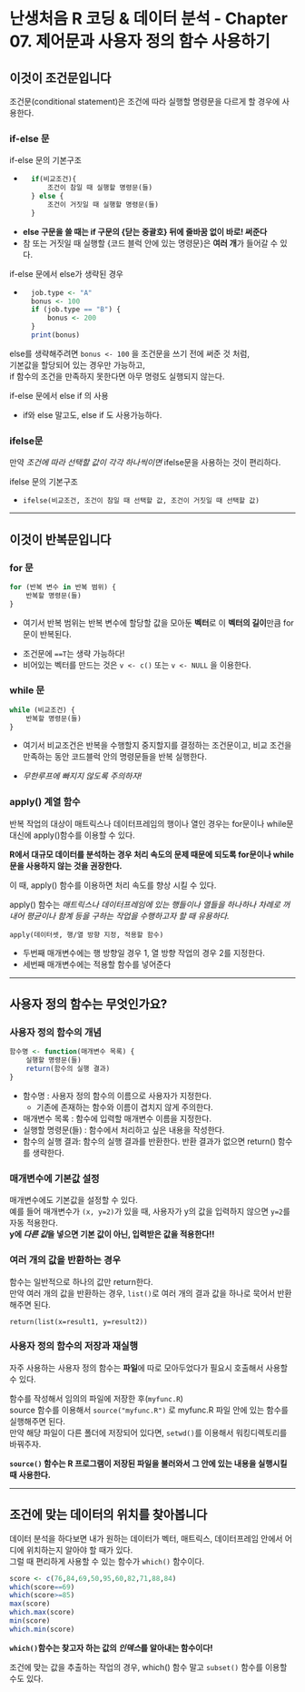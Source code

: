 # 난생처음 R 코딩 & 데이터 분석 - Chapter 07. 제어문과 사용자 정의 함수 사용하기

## 이것이 조건문입니다
조건문(conditional statement)은 조건에 따라 실행할 명령문을 다르게 할 경우에 사용한다. 

### if-else 문

if-else 문의 기본구조
- ```r
    if(비교조건){
        조건이 참일 때 실행할 명령문(들)
    } else {
        조건이 거짓일 때 실행할 명령문(들)
    }
    ```
- **else 구문을 쓸 때는 if 구문의 {닫는 중괄호} 뒤에 줄바꿈 없이 바로! 써준다**
- 참 또는 거짓일 때 실행할 {코드 블럭 안에 있는 명령문}은 **여러 개**가 들어갈 수 있다. 

if-else 문에서 else가 생략된 경우
- ```r
    job.type <- "A"
    bonus <- 100
    if (job.type == "B") {
        bonus <- 200
    }
    print(bonus)
    ```
else를 생략해주려면 `bonus <- 100` 을 조건문을 쓰기 전에 써준 것 처럼,  
기본값을 할당되어 있는 경우만 가능하고,  
if 함수의 조건을 만족하지 못한다면 아무 명령도 실행되지 않는다.  

if-else 문에서 else if 의 사용
- if와 else 말고도, else if 도 사용가능하다. 


### ifelse문

만약 *조건에 따라 선택할 값이 각각 하나씩이면* ifelse문을 사용하는 것이 편리하다.  

ifelse 문의 기본구조
- `ifelse(비교조건, 조건이 참일 때 선택할 값, 조건이 거짓일 때 선택할 값)`

---

## 이것이 반복문입니다

### for 문

```r
for (반복 변수 in 반복 범위) {
    반복할 명령문(들)
}
```
- 여기서 반복 범위는 반복 변수에 할당할 값을 모아둔 **벡터**로 이 **벡터의 길이**만큼 for문이 반복된다. 

* 조건문에 `==T`는 생략 가능하다! 
* 비어있는 벡터를 만드는 것은 `v <- c()` 또는 `v <- NULL` 을 이용한다.  

### while 문

```r
while (비교조건) {
    반복할 명령문(들)
}
```
- 여기서 비교조건은 반복을 수행할지 중지할지를 결정하는 조건문이고, 비교 조건을 만족하는 동안 코드블럭 안의 명령문들을 반복 실행한다. 

* *무한루프에 빠지지 않도록 주의하자!*

### apply() 계열 함수

반복 작업의 대상이 매트릭스나 데이터프레임의 행이나 열인 경우는 for문이나 while문 대신에 apply()함수를 이용할 수 있다.  

**R에서 대규모 데이터를 분석하는 경우 처리 속도의 문제 때문에 되도록 for문이나 while문을 사용하지 않는 것을 권장한다.**

이 때, apply() 함수를 이용하면 처리 속도를 향상 시킬 수 있다.  

apply() 함수는 *매트릭스나 데이터프레임에 있는 행들이나 열들을 하나하나 차례로 꺼내어 평균이나 함계 등을 구하는 작업을 수행하고자 할 때 유용하다.*  

`apply(데이터셋, 행/열 방향 지정, 적용할 함수)`
- 두번째 매개변수에는 행 방향일 경우 1, 열 방향 작업의 경우 2를 지정한다. 
- 세번째 매개변수에는 적용할 함수를 넣어준다

---

## 사용자 정의 함수는 무엇인가요?

### 사용자 정의 함수의 개념

```r
함수명 <- function(매개변수 목록) {
    실행할 명령문(들)
    return(함수의 실행 결과)
}
```
- 함수명 : 사용자 정의 함수의 이름으로 사용자가 지정한다.
    - 기존에 존재하는 함수와 이름이 겹치지 않게 주의한다.
- 매개변수 목록 : 함수에 입력할 매개변수 이름을 지정한다.
- 실행할 명령문(들) : 함수에서 처리하고 싶은 내용을 작성한다. 
- 함수의 실행 결과: 함수의 실행 결과를 반환한다. 반환 결과가 없으면 return() 함수를 생략한다.  

### 매개변수에 기본값 설정

매개변수에도 기본값을 설정할 수 있다.  
예를 들어 매개변수가 `(x, y=2)`가 있을 때, 사용자가 y의 값을 입력하지 않으면 `y=2`를 자동 적용한다.  
**y에 *다른 값*을 넣으면 기본 값이 아닌, 입력받은 값을 적용한다!!**

### 여러 개의 값을 반환하는 경우

함수는 일반적으로 하나의 값만 return한다.  
만약 여러 개의 값을 반환하는 경우, `list()`로 여러 개의 결과 값을 하나로 묵어서 반환해주면 된다.  

`return(list(x=result1, y=result2))`  

### 사용자 정의 함수의 저장과 재실행

자주 사용하는 사용자 정의 함수는 **파일**에 따로 모아두었다가 필요시 호출해서 사용할 수 있다.  

함수를 작성해서 임의의 파일에 저장한 후(`myfunc.R`)  
source 함수를 이용해서 `source("myfunc.R")` 로 myfunc.R 파일 안에 있는 함수를 실행해주면 된다.  
만약 해당 파일이 다른 폴더에 저장되어 있다면, `setwd()`를 이용해서 워킹디렉토리를 바꿔주자.  

**`source()` 함수는 R 프로그램이 저장된 파일을 불러와서 그 안에 있는 내용을 실행시킬 때 사용한다.**

---

## 조건에 맞는 데이터의 위치를 찾아봅니다

데이터 분석을 하다보면 내가 원하는 데이터가 벡터, 매트릭스, 데이터프레임 안에서 어디에 위치하는지 알아야 할 때가 있다.  
그럴 때 편리하게 사용할 수 있는 함수가 `which()` 함수이다.  

```r
score <- c(76,84,69,50,95,60,82,71,88,84)
which(score==69)
which(score>=85)
max(score)
which.max(score)
min(score)
which.min(score)
```

**`which()`함수는 찾고자 하는 값의 *인덱스*를 알아내는 함수이다!**

조건에 맞는 값을 추출하는 작업의 경우, which() 함수 말고 `subset()` 함수를 이용할 수도 있다.  









